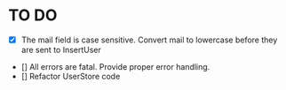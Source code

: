 # TO DO

- [x] The mail field is case sensitive. Convert mail to lowercase before they are sent to InsertUser
- [] All errors are fatal. Provide proper error handling.
- [] Refactor UserStore code
